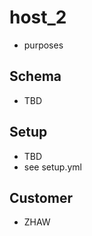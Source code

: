 host_2
======

* purposes

Schema
------

* TBD

Setup
-----

* TBD
* see setup.yml

Customer
--------

* ZHAW
